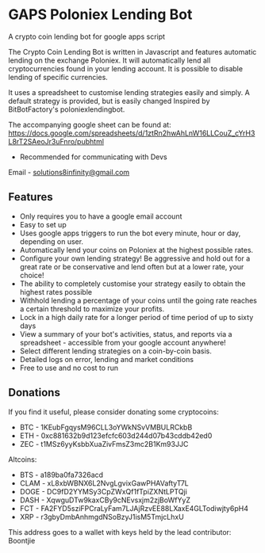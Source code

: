 # GAPS Poloniex Lending Bot
A crypto coin lending bot for google apps script

The Crypto Coin Lending Bot is written in Javascript and features automatic lending on the exchange Poloniex. It will automatically lend all cryptocurrencies found in your lending account.  It is possible to disable lending of specific currencies.

It uses a spreadsheet to customise lending strategies easily and simply.  A default strategy is provided, but is easily changed Inspired by BitBotFactory's poloniexlendingbot.

The accompanying google sheet can be found at:
https://docs.google.com/spreadsheets/d/1ztRn2hwAhLnW16LLCouZ_cYrH3L8rT2SAeoJr3uFnro/pubhtml

 - Recommended for communicating with Devs

Email - solutions8infinity@gmail.com

## Features

 - Only requires you to have a google email account
 - Easy to set up
 - Uses google apps triggers to run the bot every minute, hour or day, depending on user.
 - Automatically lend your coins on Poloniex at the highest possible rates.
 - Configure your own lending strategy! Be aggressive and hold out for a great rate or be conservative and lend often but at a lower rate, your choice!
 - The ability to completely customise your strategy easily to obtain the highest rates possible
 - Withhold lending a percentage of your coins until the going rate reaches a certain threshold to maximize your profits.
 - Lock in a high daily rate for a longer period of time period of up to sixty days
 - View a summary of your bot's activities, status, and reports via a spreadsheet - accessible from your google account anywhere!
 - Select different lending strategies on a coin-by-coin basis.
 - Detailed logs on error, lending and market conditions
 - Free to use and no cost to run

## Donations

If you find it useful, please consider donating some cryptocoins: 
- BTC - 1KEubFgqysM96CLL3oYWkNSvVMBULRCkbB
- ETH - 0xc881632b9d123efcfc603d244d07b43cddb42ed0
- ZEC - t1MSz6yyKsbbXuaZivFmsZ3mc2B1Km93JJC

Altcoins:
- BTS - a189ba0fa7326acd
- CLAM - xL8xbWBNX6L2NvgLgvixGawPHAVaftyT7L
- DOGE - DC9fD2YYMSy3CpZWxQf1fTpiZXNtLPTQji
- DASH - XqwguDTw9kaxCBy9cNEvsxjm2zjBoWfYyZ
- FCT - FA2FYD5sziFPCraLyFam7LJAjRzvEE88LXaxE4GLTodiwjty6pH4
- XRP - r3gbyDmbAnhmgdNSoBzyJ1isM5TmjcLhxU


This address goes to a wallet with keys held by the lead contributor:  Boontjie
